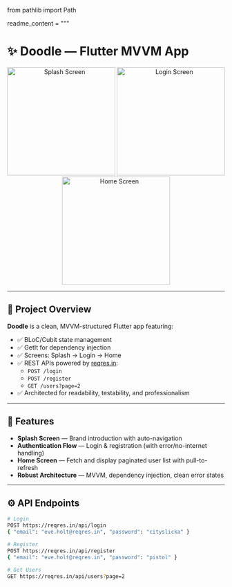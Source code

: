from pathlib import Path

readme_content = """
# ✨ Doodle — Flutter MVVM App

<p align="center">
  <img src="https://user-images.githubusercontent.com/your-username/doodle/splash_screenshot.png" alt="Splash Screen" width="250"/>
  <img src="https://user-images.githubusercontent.com/your-username/doodle/login_screenshot.png" alt="Login Screen" width="250"/>
  <img src="https://user-images.githubusercontent.com/your-username/doodle/home_screenshot.png" alt="Home Screen" width="250"/>
</p>

---

## 🚀 Project Overview

**Doodle** is a clean, MVVM-structured Flutter app featuring:
- ✅ BLoC/Cubit state management
- ✅ GetIt for dependency injection
- ✅ Screens: Splash → Login → Home
- ✅ REST APIs powered by [reqres.in](https://reqres.in/):
  - `POST /login`
  - `POST /register`
  - `GET /users?page=2`
- ✅ Architected for readability, testability, and professionalism

---

## 📌 Features

- **Splash Screen** — Brand introduction with auto-navigation  
- **Authentication Flow** — Login & registration (with error/no-internet handling)  
- **Home Screen** — Fetch and display paginated user list with pull-to-refresh  
- **Robust Architecture** — MVVM, dependency injection, clean error states  

---

## ⚙️ API Endpoints

```bash
# Login
POST https://reqres.in/api/login
{ "email": "eve.holt@reqres.in", "password": "cityslicka" }

# Register
POST https://reqres.in/api/register
{ "email": "eve.holt@reqres.in", "password": "pistol" }

# Get Users
GET https://reqres.in/api/users?page=2
